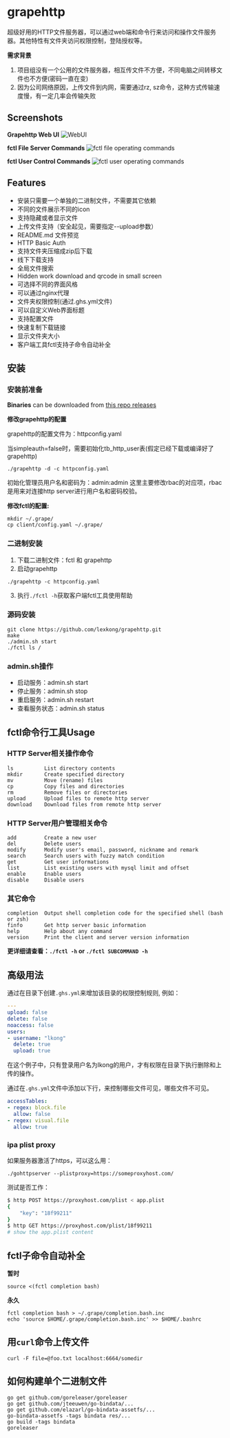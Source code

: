 # grapehttp

超级好用的HTTP文件服务器，可以通过web端和命令行来访问和操作文件服务器。其他特性有文件夹访问权限控制，登陆授权等。

**需求背景**

1. 项目组没有一个公用的文件服务器，相互传文件不方便，不同电脑之间转移文件也不方便(密码一直在变)
2. 因为公司网络原因，上传文件到内网，需要通过rz, sz命令，这种方式传输速度慢，有一定几率会传输失败

## Screenshots
**Grapehttp Web UI**
![WebUI](data/filetypes/grapehttp.gif)

**fctl File Server Commands**
![fctl file operating commands](data/filetypes/fctl.gif)

**fctl User Control Commands**
![fctl user operating commands](data/filetypes/user.gif)

## Features

+ 安装只需要一个单独的二进制文件，不需要其它依赖
+ 不同的文件展示不同的icon
+ 支持隐藏或者显示文件
+ 上传文件支持（安全起见，需要指定--upload参数）
+ README.md 文件预览
+ HTTP Basic Auth
+ 支持文件夹压缩成zip后下载
+ 线下下载支持
+ 全局文件搜索
+ Hidden work download and qrcode in small screen
+ 可选择不同的界面风格
+ 可以通过nginx代理
+ 文件夹权限控制(通过.ghs.yml文件)
+ 可以自定义Web界面标题
+ 支持配置文件
+ 快速复制下载链接
+ 显示文件夹大小
+ 客户端工具fctl支持子命令自动补全

## 安装 

### 安装前准备

**Binaries** can be downloaded from [this repo releases](https://github.com/lexkong/grapehttp/releases/)

**修改grapehttp的配置**

grapehttp的配置文件为：httpconfig.yaml

当simpleauth=false时，需要初始化tb_http_user表(假定已经下载或编译好了grapehttp)
```
./grapehttp -d -c httpconfig.yaml
```
初始化管理员用户名和密码为：admin:admin
这里主要修改rbac的对应项，rbac是用来对连接http server进行用户名和密码校验。


**修改fctl的配置:**
```
mkdir ~/.grape/ 
cp client/config.yaml ~/.grape/

```

### 二进制安装

1. 下载二进制文件：fctl 和 grapehttp
2. 启动grapehttp
```
./grapehttp -c httpconfig.yaml
```
3. 执行`./fctl -h`获取客户端fctl工具使用帮助


### 源码安装

```
git clone https://github.com/lexkong/grapehttp.git
make
./admin.sh start
./fctl ls /
```

### admin.sh操作

+ 启动服务：admin.sh start
+ 停止服务：admin.sh stop
+ 重启服务：admin.sh restart
+ 查看服务状态：admin.sh status

## fctl命令行工具Usage

### HTTP Server相关操作命令

```
ls          List directory contents
mkdir       Create specified directory
mv          Move (rename) files
cp          Copy files and directories
rm          Remove files or directories
upload      Upload files to remote http server
download    Download files from remote http server
```

### HTTP Server用户管理相关命令

```
add         Create a new user
del         Delete users
modify      Modify user's email, password, nickname and remark
search      Search users with fuzzy match condition
get         Get user informations
list        List existing users with mysql limit and offset
enable      Enable users
disable     Disable users
```

### 其它命令

```
completion  Output shell completion code for the specified shell (bash or zsh)
finfo       Get http server basic information
help        Help about any command
version     Print the client and server version information
```

**更详细请查看：`./fctl -h` or `./fctl SUBCOMMAND -h`**

## 高级用法

通过在目录下创建`.ghs.yml`来增加该目录的权限控制规则, 例如：

```yaml
---
upload: false
delete: false
noaccess: false
users:
- username: "lkong"
  delete: true
  upload: true
```

在这个例子中，只有登录用户名为lkong的用户，才有权限在目录下执行删除和上传的操作。

通过在`.ghs.yml`文件中添加以下行，来控制哪些文件可见，哪些文件不可见。

```yaml
accessTables:
- regex: block.file
  allow: false
- regex: visual.file
  allow: true
```

### ipa plist proxy
如果服务器激活了https，可以这么用：

```
./gohttpserver --plistproxy=https://someproxyhost.com/
```

测试是否工作：

```sh
$ http POST https://proxyhost.com/plist < app.plist
{
	"key": "18f99211"
}
$ http GET https://proxyhost.com/plist/18f99211
# show the app.plist content
```

## fctl子命令自动补全

**暂时**
```
source <(fctl completion bash)
```

**永久**
```
fctl completion bash > ~/.grape/completion.bash.inc 
echo 'source $HOME/.grape/completion.bash.inc' >> $HOME/.bashrc
```

## 用`curl`命令上传文件

```
curl -F file=@foo.txt localhost:6664/somedir
```

## 如何构建单个二进制文件
```
go get github.com/goreleaser/goreleaser
go get github.com/jteeuwen/go-bindata/...
go get github.com/elazarl/go-bindata-assetfs/...
go-bindata-assetfs -tags bindata res/...
go build -tags bindata
goreleaser
```
